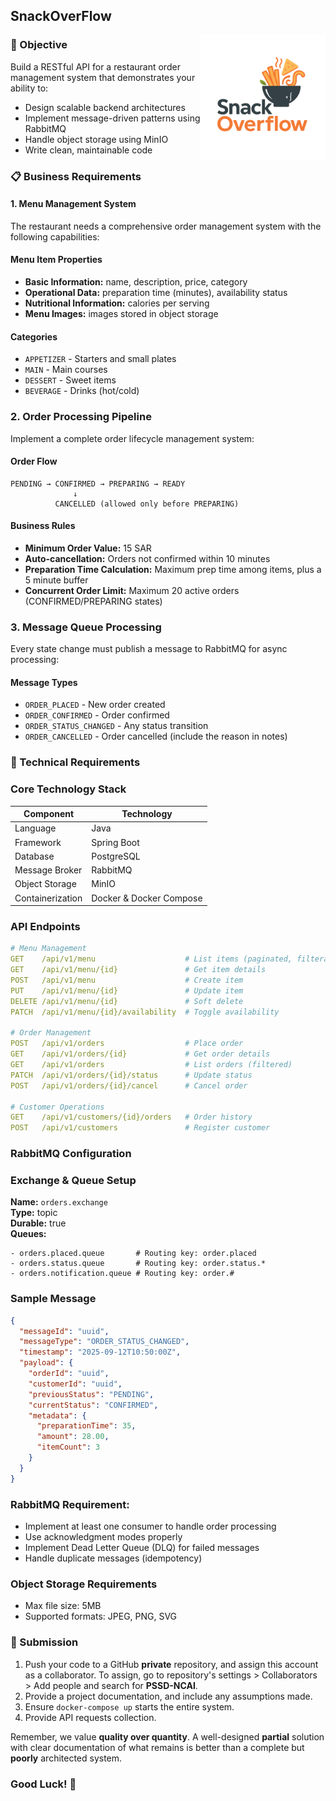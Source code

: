 ## SnackOverFlow
<img src="./SnackOverFlow.png" alt="SnackOverFlow" width="200" align="right">

### 🎯 Objective
Build a RESTful API for a restaurant order management system that demonstrates your ability to:
- Design scalable backend architectures
- Implement message-driven patterns using RabbitMQ
- Handle object storage using MinIO
- Write clean, maintainable code

### 📋 Business Requirements

#### 1. Menu Management System
The restaurant needs a comprehensive order management system with the following capabilities:

#### Menu Item Properties
- **Basic Information:** name, description, price, category
- **Operational Data:** preparation time (minutes), availability status
- **Nutritional Information:** calories per serving
- **Menu Images:** images stored in object storage

#### Categories
- `APPETIZER` - Starters and small plates
- `MAIN` - Main courses
- `DESSERT` - Sweet items
- `BEVERAGE` - Drinks (hot/cold)

### 2. Order Processing Pipeline
Implement a complete order lifecycle management system:

#### Order Flow
```
PENDING → CONFIRMED → PREPARING → READY
              ↓
          CANCELLED (allowed only before PREPARING)
```

#### Business Rules
- **Minimum Order Value:** 15 SAR
- **Auto-cancellation:** Orders not confirmed within 10 minutes
- **Preparation Time Calculation:** Maximum prep time among items, plus a 5 minute buffer
- **Concurrent Order Limit:** Maximum 20 active orders (CONFIRMED/PREPARING states)

### 3. Message Queue Processing
Every state change must publish a message to RabbitMQ for async processing:

#### Message Types
- `ORDER_PLACED` - New order created
- `ORDER_CONFIRMED` - Order confirmed
- `ORDER_STATUS_CHANGED` - Any status transition
- `ORDER_CANCELLED` - Order cancelled (include the reason in notes)

### 🔧 Technical Requirements

### Core Technology Stack
|     Component    |        Technology       |
|------------------|-------------------------|
|     Language     |           Java          |
|     Framework    |        Spring Boot      |
|     Database     |        PostgreSQL       |
|  Message Broker  |         RabbitMQ        |
|  Object Storage  |          MinIO          |
| Containerization | Docker & Docker Compose |

### API Endpoints
```yaml
# Menu Management
GET    /api/v1/menu                    # List items (paginated, filterable)
GET    /api/v1/menu/{id}               # Get item details
POST   /api/v1/menu                    # Create item
PUT    /api/v1/menu/{id}               # Update item
DELETE /api/v1/menu/{id}               # Soft delete
PATCH  /api/v1/menu/{id}/availability  # Toggle availability

# Order Management  
POST   /api/v1/orders                  # Place order
GET    /api/v1/orders/{id}             # Get order details
GET    /api/v1/orders                  # List orders (filtered)
PATCH  /api/v1/orders/{id}/status      # Update status
POST   /api/v1/orders/{id}/cancel      # Cancel order

# Customer Operations
GET    /api/v1/customers/{id}/orders   # Order history
POST   /api/v1/customers               # Register customer
```

### RabbitMQ Configuration

### Exchange & Queue Setup
**Name:** `orders.exchange`  
**Type:** topic  
**Durable:** true  
**Queues:**
```
- orders.placed.queue       # Routing key: order.placed
- orders.status.queue       # Routing key: order.status.*
- orders.notification.queue # Routing key: order.#
```

### Sample Message
```json
{
  "messageId": "uuid",
  "messageType": "ORDER_STATUS_CHANGED",
  "timestamp": "2025-09-12T10:50:00Z",
  "payload": {
    "orderId": "uuid",
    "customerId": "uuid",
    "previousStatus": "PENDING",
    "currentStatus": "CONFIRMED",
    "metadata": {
      "preparationTime": 35,
      "amount": 28.00,
      "itemCount": 3
    }
  }
}
```
### RabbitMQ Requirement:
- Implement at least one consumer to handle order processing
- Use acknowledgment modes properly
- Implement Dead Letter Queue (DLQ) for failed messages
- Handle duplicate messages (idempotency)

### Object Storage Requirements
- Max file size: 5MB
- Supported formats: JPEG, PNG, SVG

### 📝 Submission
1. Push your code to a GitHub **private** repository, and assign this account as a collaborator. To assign, go to repository's settings > Collaborators > Add people and search for **PSSD-NCAI**.
2. Provide a project documentation, and include any assumptions made.
3. Ensure `docker-compose up` starts the entire system.
4. Provide API requests collection.

Remember, we value **quality over quantity**. A well-designed **partial** solution with clear documentation of what remains is better than a complete but **poorly** architected system.

### Good Luck! 🚀
